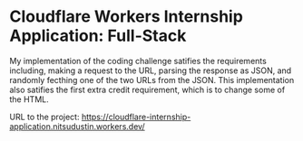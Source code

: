 # Cloudflare Workers Internship Application: Full-Stack

My implementation of the coding challenge satifies the requirements including, making a request to the URL, parsing the response as JSON, and randomly fecthing one of the two URLs from the JSON. This implementation also satifies the first extra credit requirement, which is to change some of the HTML.

URL to the project: https://cloudflare-internship-application.nitsudustin.workers.dev/